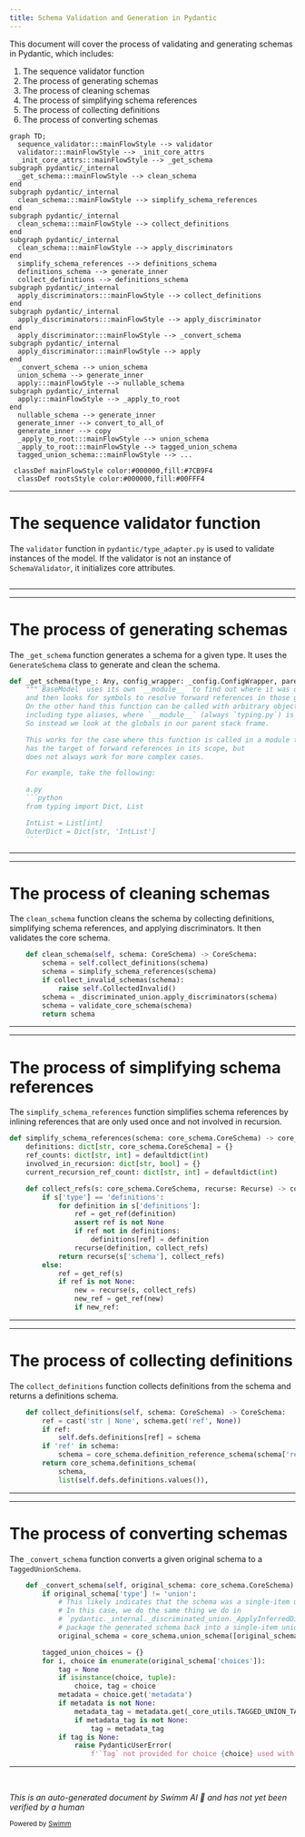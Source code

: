 ```yaml
---
title: Schema Validation and Generation in Pydantic
---
```

This document will cover the process of validating and generating schemas in Pydantic, which includes:

1. The sequence validator function
2. The process of generating schemas
3. The process of cleaning schemas
4. The process of simplifying schema references
5. The process of collecting definitions
6. The process of converting schemas

```mermaid
graph TD;
  sequence_validator:::mainFlowStyle --> validator
  validator:::mainFlowStyle --> _init_core_attrs
  _init_core_attrs:::mainFlowStyle --> _get_schema
subgraph pydantic/_internal
  _get_schema:::mainFlowStyle --> clean_schema
end
subgraph pydantic/_internal
  clean_schema:::mainFlowStyle --> simplify_schema_references
end
subgraph pydantic/_internal
  clean_schema:::mainFlowStyle --> collect_definitions
end
subgraph pydantic/_internal
  clean_schema:::mainFlowStyle --> apply_discriminators
end
  simplify_schema_references --> definitions_schema
  definitions_schema --> generate_inner
  collect_definitions --> definitions_schema
subgraph pydantic/_internal
  apply_discriminators:::mainFlowStyle --> collect_definitions
end
subgraph pydantic/_internal
  apply_discriminators:::mainFlowStyle --> apply_discriminator
end
  apply_discriminator:::mainFlowStyle --> _convert_schema
subgraph pydantic/_internal
  apply_discriminator:::mainFlowStyle --> apply
end
  _convert_schema --> union_schema
  union_schema --> generate_inner
  apply:::mainFlowStyle --> nullable_schema
subgraph pydantic/_internal
  apply:::mainFlowStyle --> _apply_to_root
end
  nullable_schema --> generate_inner
  generate_inner --> convert_to_all_of
  generate_inner --> copy
  _apply_to_root:::mainFlowStyle --> union_schema
  _apply_to_root:::mainFlowStyle --> tagged_union_schema
  tagged_union_schema:::mainFlowStyle --> ...

 classDef mainFlowStyle color:#000000,fill:#7CB9F4
  classDef rootsStyle color:#000000,fill:#00FFF4
```

<SwmSnippet path="/pydantic/_internal/_validators.py" line="314">

---

# The sequence validator function

The `validator` function in `pydantic/type_adapter.py` is used to validate instances of the model. If the validator is not an instance of `SchemaValidator`, it initializes core attributes.

```python

```

---

</SwmSnippet>

<SwmSnippet path="/pydantic/type_adapter.py" line="54">

---

# The process of generating schemas

The `_get_schema` function generates a schema for a given type. It uses the `GenerateSchema` class to generate and clean the schema.

````python
def _get_schema(type_: Any, config_wrapper: _config.ConfigWrapper, parent_depth: int) -> CoreSchema:
    """`BaseModel` uses its own `__module__` to find out where it was defined
    and then looks for symbols to resolve forward references in those globals.
    On the other hand this function can be called with arbitrary objects,
    including type aliases, where `__module__` (always `typing.py`) is not useful.
    So instead we look at the globals in our parent stack frame.

    This works for the case where this function is called in a module that
    has the target of forward references in its scope, but
    does not always work for more complex cases.

    For example, take the following:

    a.py
    ```python
    from typing import Dict, List

    IntList = List[int]
    OuterDict = Dict[str, 'IntList']
    ```

````

---

</SwmSnippet>

<SwmSnippet path="/pydantic/_internal/_generate_schema.py" line="446">

---

# The process of cleaning schemas

The `clean_schema` function cleans the schema by collecting definitions, simplifying schema references, and applying discriminators. It then validates the core schema.

```python
    def clean_schema(self, schema: CoreSchema) -> CoreSchema:
        schema = self.collect_definitions(schema)
        schema = simplify_schema_references(schema)
        if collect_invalid_schemas(schema):
            raise self.CollectedInvalid()
        schema = _discriminated_union.apply_discriminators(schema)
        schema = validate_core_schema(schema)
        return schema
```

---

</SwmSnippet>

<SwmSnippet path="/pydantic/_internal/_core_utils.py" line="417">

---

# The process of simplifying schema references

The `simplify_schema_references` function simplifies schema references by inlining references that are only used once and not involved in recursion.

```python
def simplify_schema_references(schema: core_schema.CoreSchema) -> core_schema.CoreSchema:  # noqa: C901
    definitions: dict[str, core_schema.CoreSchema] = {}
    ref_counts: dict[str, int] = defaultdict(int)
    involved_in_recursion: dict[str, bool] = {}
    current_recursion_ref_count: dict[str, int] = defaultdict(int)

    def collect_refs(s: core_schema.CoreSchema, recurse: Recurse) -> core_schema.CoreSchema:
        if s['type'] == 'definitions':
            for definition in s['definitions']:
                ref = get_ref(definition)
                assert ref is not None
                if ref not in definitions:
                    definitions[ref] = definition
                recurse(definition, collect_refs)
            return recurse(s['schema'], collect_refs)
        else:
            ref = get_ref(s)
            if ref is not None:
                new = recurse(s, collect_refs)
                new_ref = get_ref(new)
                if new_ref:
```

---

</SwmSnippet>

<SwmSnippet path="/pydantic/_internal/_generate_schema.py" line="455">

---

# The process of collecting definitions

The `collect_definitions` function collects definitions from the schema and returns a definitions schema.

```python
    def collect_definitions(self, schema: CoreSchema) -> CoreSchema:
        ref = cast('str | None', schema.get('ref', None))
        if ref:
            self.defs.definitions[ref] = schema
        if 'ref' in schema:
            schema = core_schema.definition_reference_schema(schema['ref'])
        return core_schema.definitions_schema(
            schema,
            list(self.defs.definitions.values()),
```

---

</SwmSnippet>

<SwmSnippet path="/pydantic/types.py" line="2835">

---

# The process of converting schemas

The `_convert_schema` function converts a given original schema to a `TaggedUnionSchema`.

```python
    def _convert_schema(self, original_schema: core_schema.CoreSchema) -> core_schema.TaggedUnionSchema:
        if original_schema['type'] != 'union':
            # This likely indicates that the schema was a single-item union that was simplified.
            # In this case, we do the same thing we do in
            # `pydantic._internal._discriminated_union._ApplyInferredDiscriminator._apply_to_root`, namely,
            # package the generated schema back into a single-item union.
            original_schema = core_schema.union_schema([original_schema])

        tagged_union_choices = {}
        for i, choice in enumerate(original_schema['choices']):
            tag = None
            if isinstance(choice, tuple):
                choice, tag = choice
            metadata = choice.get('metadata')
            if metadata is not None:
                metadata_tag = metadata.get(_core_utils.TAGGED_UNION_TAG_KEY)
                if metadata_tag is not None:
                    tag = metadata_tag
            if tag is None:
                raise PydanticUserError(
                    f'`Tag` not provided for choice {choice} used with `Discriminator`',
```

---

</SwmSnippet>

&nbsp;

*This is an auto-generated document by Swimm AI 🌊 and has not yet been verified by a human*

<SwmMeta version="3.0.0" repo-id="Z2l0aHViJTNBJTNBREVNTy1weWRhbnRpYyUzQSUzQWdpbGFkbmF2b3Q=" repo-name="DEMO-pydantic" doc-type="flows"><sup>Powered by [Swimm](/)</sup></SwmMeta>
